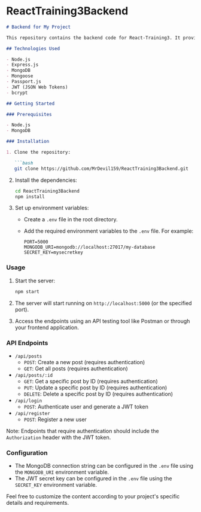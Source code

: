 # ReactTraining3Backend

```markdown
# Backend for My Project

This repository contains the backend code for React-Training3. It provides the server-side functionality and APIs required for the application.

## Technologies Used

- Node.js
- Express.js
- MongoDB
- Mongoose
- Passport.js
- JWT (JSON Web Tokens)
- bcrypt

## Getting Started

### Prerequisites

- Node.js 
- MongoDB 

### Installation

1. Clone the repository:

   ```bash
   git clone https://github.com/MrDevil159/ReactTraining3Backend.git
   ```

2. Install the dependencies:

   ```bash
   cd ReactTraining3Backend
   npm install
   ```

3. Set up environment variables:
   - Create a `.env` file in the root directory.
   - Add the required environment variables to the `.env` file. For example:

     ```plaintext
     PORT=5000
     MONGODB_URI=mongodb://localhost:27017/my-database
     SECRET_KEY=mysecretkey
     ```

### Usage

1. Start the server:

   ```bash
   npm start
   ```

2. The server will start running on `http://localhost:5000` (or the specified port).

3. Access the endpoints using an API testing tool like Postman or through your frontend application.

### API Endpoints

- `/api/posts`
  - `POST`: Create a new post (requires authentication)
  - `GET`: Get all posts (requires authentication)
- `/api/posts/:id`
  - `GET`: Get a specific post by ID (requires authentication)
  - `PUT`: Update a specific post by ID (requires authentication)
  - `DELETE`: Delete a specific post by ID (requires authentication)
- `/api/login`
  - `POST`: Authenticate user and generate a JWT token
- `/api/register`
  - `POST`: Register a new user

Note: Endpoints that require authentication should include the `Authorization` header with the JWT token.

### Configuration

- The MongoDB connection string can be configured in the `.env` file using the `MONGODB_URI` environment variable.
- The JWT secret key can be configured in the `.env` file using the `SECRET_KEY` environment variable.



Feel free to customize the content according to your project's specific details and requirements.
